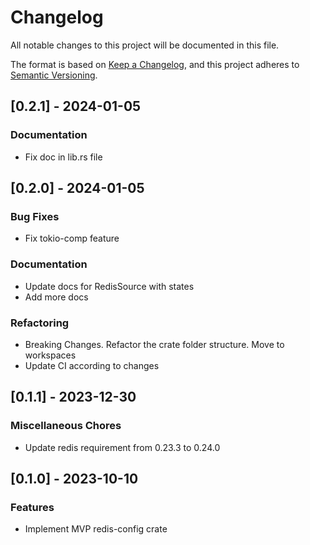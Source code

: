 # Changelog

All notable changes to this project will be documented in this file.

The format is based on [Keep a Changelog](https://keepachangelog.com/en/1.0.0/),
and this project adheres to [Semantic Versioning](https://semver.org/spec/v2.0.0.html).

## [0.2.1] - 2024-01-05

### Documentation

- Fix doc in lib.rs file

## [0.2.0] - 2024-01-05

### Bug Fixes

- Fix tokio-comp feature

### Documentation

- Update docs for RedisSource with states
- Add more docs

### Refactoring

- Breaking Changes. Refactor the crate folder structure. Move to workspaces
- Update CI according to changes

## [0.1.1] - 2023-12-30

### Miscellaneous Chores

- Update redis requirement from 0.23.3 to 0.24.0

## [0.1.0] - 2023-10-10

### Features

- Implement MVP redis-config crate
